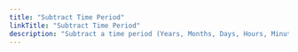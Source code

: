 ```yaml
---
title: "Subtract Time Period"
linkTitle: "Subtract Time Period"
description: "Subtract a time period (Years, Months, Days, Hours, Minutes, Seconds and Milliseconds) from a date time."
---
```

